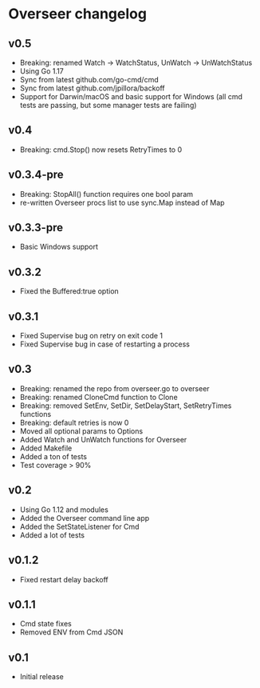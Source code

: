 # Overseer changelog

## v0.5
* Breaking: renamed Watch -> WatchStatus, UnWatch -> UnWatchStatus
* Using Go 1.17
* Sync from latest github.com/go-cmd/cmd
* Sync from latest github.com/jpillora/backoff
* Support for Darwin/macOS and basic support for Windows
    (all cmd tests are passing, but some manager tests are failing)

## v0.4
* Breaking: cmd.Stop() now resets RetryTimes to 0

## v0.3.4-pre
* Breaking: StopAll() function requires one bool param
* re-written Overseer procs list to use sync.Map instead of Map

## v0.3.3-pre
* Basic Windows support

## v0.3.2
* Fixed the Buffered:true option

## v0.3.1
* Fixed Supervise bug on retry on exit code 1
* Fixed Supervise bug in case of restarting a process

## v0.3
* Breaking: renamed the repo from overseer.go to overseer
* Breaking: renamed CloneCmd function to Clone
* Breaking: removed SetEnv, SetDir, SetDelayStart, SetRetryTimes functions
* Breaking: default retries is now 0
* Moved all optional params to Options
* Added Watch and UnWatch functions for Overseer
* Added Makefile
* Added a ton of tests
* Test coverage > 90%

## v0.2
* Using Go 1.12 and modules
* Added the Overseer command line app
* Added the SetStateListener for Cmd
* Added a lot of tests

## v0.1.2
* Fixed restart delay backoff

## v0.1.1
* Cmd state fixes
* Removed ENV from Cmd JSON

## v0.1
* Initial release
